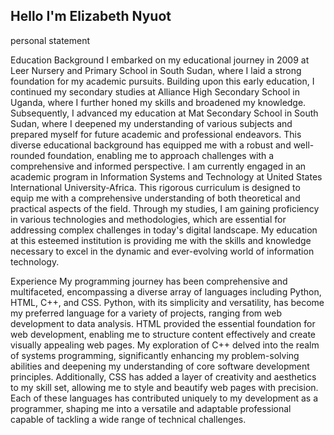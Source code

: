 ## Hello I'm Elizabeth Nyuot

personal statement 

Education Background 
                    I embarked on my educational journey in 2009 at Leer Nursery and Primary School in South Sudan,
                     where I laid a strong foundation for my academic pursuits. Building upon this early education, 
                     I continued my secondary studies at Alliance High Secondary School in Uganda, where I further 
                     honed my skills and broadened my knowledge. Subsequently, I advanced my education at Mat Secondary
                     School in South Sudan, where I deepened my understanding of various subjects and prepared myself for
                    future academic and professional endeavors. This diverse educational background has equipped me with 
                    a robust and well-rounded foundation, enabling me to approach challenges with a comprehensive and 
                    informed perspective.
                    I am currently engaged in an academic program in Information Systems and Technology at 
                    United States International University-Africa. This rigorous curriculum is designed to equip me with a 
                    comprehensive understanding of both theoretical and practical aspects of the field. Through my studies, 
                    I am gaining proficiency in various technologies and methodologies, which are essential for addressing 
                    complex challenges in today's digital landscape. My education at this esteemed institution is providing 
                    me with the skills and knowledge necessary to excel in the dynamic and ever-evolving world of information 
                    technology.

Experience 
My programming journey has been comprehensive and multifaceted, encompassing a diverse array of languages including Python, HTML, C++, and CSS. Python, with its simplicity and versatility, has become my preferred language for a variety of projects, ranging from web development to data analysis. HTML provided the essential foundation for web development, enabling me to structure content effectively and create visually appealing web pages. My exploration of C++ delved into the realm of systems programming, significantly enhancing my problem-solving abilities and deepening my understanding of core software development principles.  Additionally, CSS has added a layer of creativity and aesthetics to my skill set, allowing me to style and beautify web pages with precision. Each of these languages has contributed uniquely to my development as a programmer, shaping me into a versatile and adaptable professional capable of tackling a wide range of technical challenges.

<!--

Personal Background 


Here are some ideas to get you started:

- 🔭 I’m currently working on ...
- 🌱 I’m currently learning ...
- 👯 I’m looking to collaborate on ...
- 🤔 I’m looking for help with ...
- 💬 Ask me about ...
- 📫 How to reach me: ...
- 😄 Pronouns: ...
- ⚡ Fun fact: ...
-->
